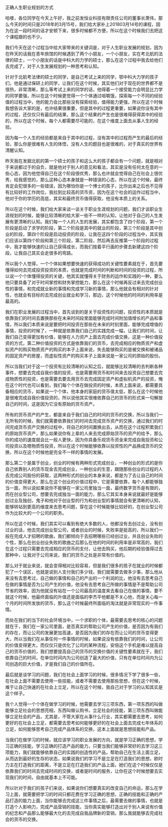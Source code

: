 正确人生职业规划的方式

哈喽，各位同学在今天上午好，我之前发恒业科技有限责任公司的董事长萧伟，那么今天的时间只是2018年的3月15号，我们给大家补上201803月14号的课程，因为在这一段时间的话才安顿下来，很多时候都不方便，所以在这个时候我们去把这个课程跟的也不少。

我们今天在这个过程当中给大家带来的关键词是，对于人生职业发展的规划，因为在昨天的话我在青年旅馆的时候遇到了两个小朋友，一个小朋友，实在考北航的法律的硕士，一个小朋友的话是中科大的力学的硕士，那么在这个过程中我去给他们去完成了，对于人生发展规划的一种思考和认知。

针对于北航考法律的硕士的同学，是自己考试上来的同学，鄂中科大力学的孩子们，他是通过保研上的同学，让我们在这个时候，其实他们对于现在的世界都不是很热，非常清晰，那么等考试上来的同学的话，他得着一个接受能力会明显比力学的同学要强，所以在这个时候更觉得一个个体通过咀嚼饿，探索每一个不同的经验值的过程当中，他的能力会比那些没有探索经验，值得能力更强，所以在这个时候我想告诉大家的是，也许结果很重要，但是其中的过程更重要，如果说你没有其中的过程，还仅仅只有最后的结果，那么这个结果的产生也是很难得获得其中的经验的，所以在这个时候，每个人都需要尽可能的，在这个维度上面去从事人生的经验。

因为每一个人生的经验都是来自于其中的过程，没有其中的过程而产生的最后的经验，那么你是很难有人生的体悟，没有人生的题目也是很难的，对于真实的世界有清醒认知。

昨天我在发掘北航的第一个硕士的孩子和这么大的孩子都会有一个问题，就是相对于来说都过于的自负，就是他对于别人的意见和看法，其实是没有任何太在意的一些心态，因为他觉得自己在这个阶段很优秀，那么也许就会觉得自己在社会上很优秀，给我感觉的，那么这种心态本身就是一种错误的心态，所以在这个时候，最终肯定会犯很多的一些错误，因为哪怕你是一个博士的孩子，比你出来之后也不见得有比较好的工作岗位，我拉到比较高的货币资，因为在这个社会的运作过程当中，他对于你的学历的高低，其实和最终货币值得获取，他没有本质上的关系。

所以在这个时候，我们给大家来谈一谈关于职业生涯规划的问题，我们才谈职业生涯规划的时候，能够比较清晰的给大家一些不一样的认知，让他对于自己的人生发展有更清晰的认知。我们每一个人的人生的发展，其实都包含了四个阶段，第一个阶段是启动了求学的阶段，第二个阶段是其中的就业的阶段，第三个阶段是其中创业的阶段，第四个阶段是启动投资的阶段，让我在这四个阶段的过程当中，其实我们应该以第四个阶段和第三个阶段，第二阶段，然后再去反推第一个阶段的过程中，我才能够快速的让自己获得成长，而我们按着平行画的步骤去新建这四个阶段，让我自己其实会走很多的弯路。

所以我个人觉得，一个个体如果想要快速的获得成功的关键性要素就在于，首先要懂得如何去完成投资投资的本质，也就是完成时间的判断和时间的投资的过程，所以说一个个体懂得投资的关键，他其实就懂得关于财务的运作和实践的一种，要么他只要具备了对于时间掌控和财务掌控能力，那么在这个时候再反过来去完成创业性的事情，和完成就业新的事情和完成学习新的事情，那么他就会有相对的针对性，也就会有目标的去完成创业就业和学习，那边，这个时候他的时间的利用率是最高的。

我们在职业发展的过程当中，首先谈到的是关于投资性的问题，投资性的本质就是依靠我们的时间去置换那些在未来时间段里面能够完成时间附加值增长的产品和事情，所以我们本质来说是要把时间投资在那些在未来的时刻里面，能够完成增值的事情，投资的时候了，一种就是依靠我们自己的实践完成一幅，让我们的时间，让我们自己变得更加有价值，能够在人力资产上面去完成价值交换，这是一种价值投资的方式，第二种价值投资的方式是依靠我们的货币，去完成相应的物质资产和虚拟资产的购买物质资产的购买的本子上面来说，失去能够购买的是被交换和被诸品的固定资产的房屋，而虚拟性资产的购买本子上面来说是一家公司的原始的股份。

所以当我们对于这一个投资有比较清晰的认知之后，就能够比较清晰的去判断各种事件，想要去完成自我价值的投资，也是需要用货币和时间来去投资自己想要去完成物质性的投资，也是需要去要去用货币去完成固定资产和虚拟机资产的投资，俺在这个时代也可以看到，我们每个个体在做投资的时候，本质上面来说，都需要具备相应的货币，如果说一个个体，他本身的家庭的货币值太低，那么在这个时候他是很难完成自我价值投资的，所以说他其实很难依靠自己的货币的形式来一句解放自己的时间，这是因为它没有原始的货币资产。

所有的货币资产的产生，都是来自于我们自己的时间的货币的交换，所以当我们一无所有的时候，我们就需要依靠我们的时间去完成货币资产的交换，通过我们的时间完成货币资产交换的过程中，将自己的时间置换出去，从而在这个过程积累我们的原始货币资产，那么如果说你有上辈的人来去完成原始货币的资产的给予，那么你的成功的速度就会比一般人更快，因为你具备乐视货币资金来完成自我投资和公司投资以及嗯物质性投资，所以在这个时候能够依靠以投资性的产品换成货币的交换，所以在这个时候他是完全不一样的事情的发展。

那么第二个是属于创业，创业的时候有两种形式完成创业，一种创业的形式的是你自己依靠别人的货币现金去完成创业，一种创业的生意，跟随那些创业的过程的人去完成公司股份的获取，这两种形式的创业的本身来说，都是为了去让自己的时间的价值变得更大，那么在这个创业的价值过程中，它是需要依靠，每个人都能够独当一面，所以说如果说你不能够在一家公司里独当一面，最终数字货币是有限的，而在创业型公司，想要去完成独当一面的能力，那么它其实本身来说就最好是能够创过业及独创，鬼子和他对于创业型的行为和创业型的事情就会有更清晰的认知，能够转站到更高的维度来去思考问题，穿在这个时候能够比较好的，在创业型公司作为比较大的一个公司的职务。

所以在这个时候，我们其实可以看到有绝大多数的人，他都没有去创过业，没有创过业的话，他去完成创业型公司，或者创业的时候，失败率是挺高的，所以我们一般在完成人才招聘的歌曲，我们都倾向于去招聘哪些已经创过业，并且创业失败的个性，那么在创业创业失败的歌曲之后那么在他的时间的利用率是非常高的，我们在这个过程只需要去完成相应的货币的支付，让他去购买，他后期的经验值得过去那种中，让我对于公司来说，我们的货币之处是非常有价值的。

那么对于就业来说，就会变得相对比较容易，但是我们很多的孩子在就业的时候都犯了一个误区，也就是说别人支付我们多少钱，我们就需要去做多少事，那么他从来没有去思考过，自己做的事情和自己的产出的一个利润的比，他没有去思考自己在做的事情是否为公司产生的价值，他没有去思考自己所做的事情是不是帮助公司节省的效率，因为他就没有站在一个公司最高的温度来去看自己在做的事情，要不就这个时候，他最终面临的升值还是面临的李杰平他都是不关心他，而是关心每一个月的时间所发放的货币，那么这个时候最终所面临的淘汰就是非常现实的一件事情。

而处在我们的当下的社会环境当中，一个求职的个体，最需要去思考的核心的问题就在于，我们在一家公司里面，是否真实的帮助公司产生的价值，是否因为有我们的存在，而让公司的发展更加高速，是否因为我们的存在而让公司的货币变得更大，所以当我们在从事任何一件事情的时候，如果说没有依靠我们的时间，让公司的价值变得更大，而仅仅只是优化了公司的某种流程，安倍这个手机是难以提高自己的货币价值的，我们想要提高自己的货币的交换价值的关键性要素就在于，我们依靠自己的时间，在单位时间内为公司创造了最大的价值，只有在单位时间内为公司创造的巨大价值，才是我们自己的价值所在。

最后就是谈学习的问题，我们在社会上面学习的时候，很多情况下学了很多一些，在社会上面不需要去使用一些技能，或者不需要去使用那些思想，但在这个时候，难于让自己快速的在社会上立足，所以在这个时候，我自己对于学习的认知其实是这个样子。

我个人觉得一个个体在做学习的时候，他需要去学习三项东西，第一项东西的叫做能够立足社会的思想亮相，东西叫做认购书，立足社会的技能，第三项东西叫做能够立足社会的产品，尤其是，不管大家在从事什么行业，其实都需要去思考，如何更好的在社会上立足，都需要去思考如何能够更好的在社会上面去完成七年体系的立足，如何能够思考自己完成产品体系的交换，这本上面就是思想技能和产品。

当我们在做学习的时候，就应该学习的职业发展的方向，就是学习正确的思想，学习正确的技能，学习正确的打造产品的能力，只要当我们能够非常好的去学习这三项能力，我们就能够依靠自己的实践的创造性的产品，帮助自己在生活上面立足，从而达到最好的生存的状态，如果说我们的学习不是立足在打造我们的思想，欧时力主在打造我们的距离，不是立足在打造我们的产品上面，她们在这个时候仅仅是依靠我们的时间去完成时间的交换，或者是时间的服务，让你在这个时候想要去实现我们的时间，自由就基本上不可能。

所以针对于我们的孩子们来说，如果说你们想要真实的改变自己的命运，那么在学习上面，就需要把学习的时间只都花费在学习正确的思想，正确的技能和正确的产品打造的能力上面，当你能够去完成这三件事情之后，最需要去做的事情，也就是打造个人影响力，完成产品营销的技能，当你真实能够打造出对于别人来说有价值的纪念和产品那么能够最大化的去完成自我品牌新的营销，那么我就能够去完成社会的货币的交换。
